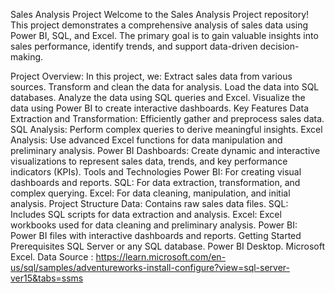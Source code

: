 Sales Analysis Project
Welcome to the Sales Analysis Project repository! This project demonstrates a comprehensive analysis of sales data using Power BI, SQL, and Excel. 
The primary goal is to gain valuable insights into sales performance, identify trends, and support data-driven decision-making.

Project Overview:
In this project, we:
Extract sales data from various sources.
Transform and clean the data for analysis.
Load the data into SQL databases.
Analyze the data using SQL queries and Excel.
Visualize the data using Power BI to create interactive dashboards.
Key Features
Data Extraction and Transformation: Efficiently gather and preprocess sales data.
SQL Analysis: Perform complex queries to derive meaningful insights.
Excel Analysis: Use advanced Excel functions for data manipulation and preliminary analysis.
Power BI Dashboards: Create dynamic and interactive visualizations to represent sales data, trends, and key performance indicators (KPIs).
Tools and Technologies
Power BI: For creating visual dashboards and reports.
SQL: For data extraction, transformation, and complex querying.
Excel: For data cleaning, manipulation, and initial analysis.
Project Structure
Data: Contains raw sales data files.
SQL: Includes SQL scripts for data extraction and analysis.
Excel: Excel workbooks used for data cleaning and preliminary analysis.
Power BI: Power BI files with interactive dashboards and reports.
Getting Started
Prerequisites
SQL Server or any SQL database.
Power BI Desktop.
Microsoft Excel.
Data Source : https://learn.microsoft.com/en-us/sql/samples/adventureworks-install-configure?view=sql-server-ver15&tabs=ssms

